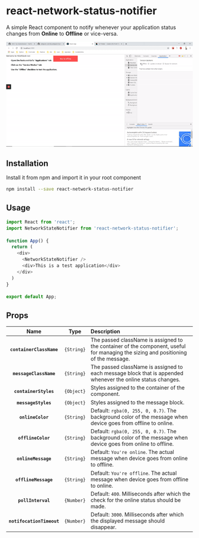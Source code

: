 # react-network-status-notifier

A simple React component to notify whenever your application status changes from **Online** to **Offline** or vice-versa.

![Demo](demo.gif)

## Installation

Install it from npm and import it in your root component

```bash
npm install --save react-network-status-notifier
```

## Usage

```Javascript
import React from 'react';
import NetworkStateNotifier from 'react-network-status-notifier';

function App() {
  return (
    <div>
      <NetworkStateNotifier />
      <div>This is a test application</div>
    </div>
  )
}

export default App;
```

## Props

|Name|Type|Description|
|:--:|:--:|:----------|
|**`containerClassName`**|`{String}`|The passed className is assigned to the container of the component, useful for managing the sizing and positioning of the message. |
|**`messageClassName`**|`{String}`|The passed className is assigned to each message block that is appended whenever the online status changes. |
|**`containerStyles`**|`{Object}`|Styles assigned to the container of the component. |
|**`messageStyles`**|`{Object}`|Styles assigned to the message block.|
|**`onlineColor`**|`{String}`|Default: `rgba(0, 255, 0, 0.7)`. The background color of the message when device goes from offline to online. |
|**`offlineColor`**|`{String}`|Default: `rgba(0, 255, 0, 0.7)`. The background color of the message when device goes from online to offline. |
|**`onlineMessage`**|`{String}`|Default: `You're online`. The actual message when device goes from online to offline. |
|**`offlineMessage`**|`{String}`|Default: `You're offline`. The actual message when device goes from offline to online. |
|**`pollInterval`**|`{Number}`|Default: `400`. Milliseconds after which the check for the online status should be made. |
|**`notifocationTimeout`**|`{Number}`|Default: `3000`. Milliseconds after which the displayed message should disappear. |
